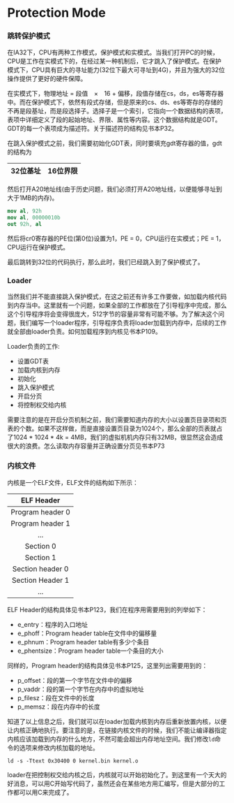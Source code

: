 # Protection Mode

### 跳转保护模式

在IA32下，CPU有两种工作模式，保护模式和实模式。当我们打开PC的时候，CPU是工作在实模式下的，在经过某一种机制后，它才跳入了保护模式。在保护模式下，CPU具有巨大的寻址能力(32位下最大可寻址到4G)，并且为强大的32位操作提供了更好的硬件保障。

在实模式下，物理地址 = 段值　×　16 + 偏移，段值存储在cs，ds，es等寄存器中。而在保护模式下，依然有段式存储，但是原来的cs、ds、es等寄存的存储的不再是段基址，而是段选择子。选择子是一个索引，它指向一个数据结构的表项，表项中详细定义了段的起始地址、界限、属性等内容。这个数据结构就是GDT。GDT的每一个表项成为描述符。关于描述符的结构见书本P32。

在跳入保护模式之前，我们需要初始化GDT表，同时要填充gdt寄存器的值，gdt的结构为

|        32位基址        |    16位界限   |
| ---------------------- | ------------- |

然后打开A20地址线(由于历史问题，我们必须打开A20地址线，以便能够寻址到大于1MB的内存)。

```nasm
mov al, 92h
mov al, 00000010b
out 92h, al
```

然后将cr0寄存器的PE位(第0位)设置为1，PE = 0，CPU运行在实模式；PE = 1，CPU运行在保护模式。

最后跳转到32位的代码执行，那么此时，我们已经跳入到了保护模式了。

### Loader

当然我们并不能直接跳入保护模式，在这之前还有许多工作要做，如加载内核代码到内存当中。这里就有一个问题，如果全部的工作都放在了引导程序中完成，那么这个引导程序将会变得很庞大，512字节的容量非常有可能不够。为了解决这个问题，我们编写一个loader程序，引导程序负责将loader加载到内存中，后续的工作就全部由loader负责。如何加载程序到内核见书本P109。

Loader负责的工作:

- 设置GDT表
- 加载内核到内存
- 初始化
- 跳入保护模式
- 开启分页
- 将控制权交给内核

需要注意的是在开启分页机制之前，我们需要知道内存的大小以设置页目录项和页表的个数。如果不这样做，而是直接设置页目录为1024个，那么全部的页表就占了1024 * 1024 * 4k = 4MB，我们的虚拟机机内存只有32MB，很显然这会造成很大的浪费。怎么读取内存容量并正确设置分页见书本P73

### 内核文件

内核是一个ELF文件，ELF文件的结构如下所示：

| ELF Header       | 
| :--------------: |   
| Program header 0 | 
| Program header 1 | 
| ...              | 
| Section 0        |
| Section 1        |
| Section header 0 |
| Section Header 1 |
| ...              |

ELF Header的结构具体见书本P123，我们在程序用需要用到的列举如下：

- e_entry：程序的入口地址
- e_phoff：Program header table在文件中的偏移量
- e_phnum：Program header table有多少个条目
- e_phentsize：Program header table一个条目的大小

同样的，Program header的结构具体见书本P125，这里列出需要用到的：

- p_offset：段的第一个字节在文件中的偏移
- p_vaddr：段的第一个字节在内存中的虚拟地址
- p_filesz：段在文件中的长度
- p_memsz：段在内存中的长度

知道了以上信息之后，我们就可以在loader加载内核到内存后重新放置内核，以便让内核正确地执行。要注意的是，在链接内核文件的时候，我们不能让编译器指定内核应该加载到内存的什么地方，不然可能会超出内存地址空间。我们修改`ld`命令的选项来修改内核加载的地址。

```
ld -s -Ttext 0x30400 0 kernel.bin kernel.o
```

loader在把控制权交给内核之后，内核就可以开始初始化了。到这里有一个天大的好消息，可以用C开始写代码了，虽然还会在某些地方用汇编写，但是大部分的工作都可以用C来完成了。







